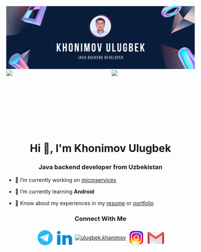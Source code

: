 <img src="https://github.com/khonimovulugbek/khonimovulugbek/blob/main/main-background.png?raw=true"/>

<img align="left" width="50%"  src="https://github-readme-stats.vercel.app/api?username=khonimovulugbek&show_icons=true&theme=prussian"/>

<img align="right" width="44%" src="https://github-readme-stats.vercel.app/api/top-langs/?username=khonimovulugbek&layout=compact"/>
<br><br><br><br><br><br><br><br><br><br>


<h1 align="center">Hi 👋, I'm Khonimov Ulugbek</h1>
<h3 align="center">Java backend developer from Uzbekistan</h3>

- 🔭 I’m currently working on [microservices](https://github.com/khonimovulugbek/microservice-new)

- 🌱 I’m currently learning **Android**

- 📄 Know about my experiences in my [resume](https://github.com/khonimovulugbek/khonimovulugbek/raw/main/Khonimov%20Ulugbek%20Last%20CV.pdf) or [portfolio](https://khonimov-ulugbek.netlify.app)

<h3 align="center">Connect With Me</h3>
<p align="center">
<a href="https://t.me/Senior_khan" target="blank"><img align="center" src="https://github.com/khonimovulugbek/khonimovulugbek/blob/main/telegram.gif" alt="khonimov-ulugbek" /></a>
<a href="https://linkedin.com/in/khonimov-ulugbek" target="blank"><img align="center" src="https://github.com/khonimovulugbek/khonimovulugbek/blob/main/linkedin.gif" alt="khonimov-ulugbek" /></a>
<a href="https://fb.com/ulugbek.khanimov" target="blank"><img align="center" src="https://img.icons8.com/color/48/null/facebook-new.png" alt="ulugbek.khanimov"/></a>
<a href="https://instagram.com/senior_khan_u" target="blank"><img align="center" src="https://github.com/khonimovulugbek/khonimovulugbek/blob/main/instagram.gif" alt="senior_khan_u"/></a>
<a href="mailto:khonimovulugbek@gmail.com"><img align="center" src="https://github.com/khonimovulugbek/khonimovulugbek/blob/main/gmail.gif" alt="gmail"/></a>
</p>




 
